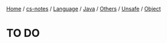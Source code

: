 [Home](https://mengxianbin.github.io) /
[cs-notes](https://mengxianbin.github.io/cs-notes/site) /
[Language](https://mengxianbin.github.io/cs-notes/site/Language) /
[Java](https://mengxianbin.github.io/cs-notes/site/Language/Java) /
[Others](https://mengxianbin.github.io/cs-notes/site/Language/Java/Others) /
[Unsafe](https://mengxianbin.github.io/cs-notes/site/Language/Java/Others/Unsafe) /
[Object](https://mengxianbin.github.io/cs-notes/site/Language/Java/Others/Unsafe/Object)

# TO DO
